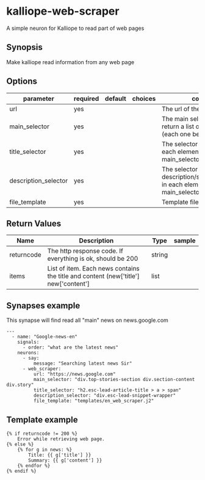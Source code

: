 # kalliope-web-scraper

A simple neuron for Kalliope to read part of web pages


## Synopsis

Make kalliope read information from any web page


## Options

| parameter            | required | default | choices | comment                                                                                    |
|----------------------|----------|---------|---------|--------------------------------------------------------------------------------------------|
| url                  | yes      |         |         | The url of the site to parse                                                               |
| main_selector        | yes      |         |         | The main selector that shoud return a list of htmlelement (each one being a news)          |
| title_selector       | yes      |         |         | The selector for the the title in each element of the main_selector                        |
| description_selector | yes      |         |         | The selector for the the description/summary/teaser/… in each element of the main_selector |
| file_template        | yes      |         |         | Template file to use                                                                       |


## Return Values

| Name         | Description                                                                           | Type     | sample   |
| ------------ | ------------------------------------------------------------------------------------- | -------- | -------- |
| returncode   | The http response code. If everything is ok, should be 200                            | string   |          |
| items        | List of item. Each news contains the title and content (new['title'] new['content']   | list     |          |


## Synapses example

This synapse will find read all "main" news on news.google.com
```
---
  - name: "Google-news-en"
    signals:
      - order: "what are the latest news"
    neurons:
      - say:
          message: "Searching latest news Sir"
      - web_scraper:
          url: "https://news.google.com"
          main_selector: "div.top-stories-section div.section-content div.story"
          title_selector: "h2.esc-lead-article-title > a > span"
          description_selector: "div.esc-lead-snippet-wrapper"
          file_template: "templates/en_web_scraper.j2"
```

## Template example

```
{% if returncode != 200 %}
    Error while retrieving web page.
{% else %}
    {% for g in news: %}
        Title: {{ g['title'] }}
        Summary: {{ g['content'] }}
    {% endfor %}
{% endif %}
```
